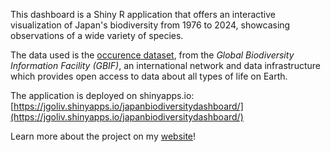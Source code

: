 This dashboard is a Shiny R application that offers an interactive visualization of Japan's biodiversity from 1976 to 2024, showcasing observations of a wide variety of species.

The data used is the [occurence dataset](https://www.gbif.org/occurrence/search?dataset_key=8a863029-f435-446a-821e-275f4f641165),
from the *Global Biodiversity Information Facility (GBIF)*, an international network and data infrastructure which provides open access to data about all types of life on Earth.

The application is deployed on shinyapps.io: [https://jgoliv.shinyapps.io/japanbiodiversitydashboard/](https://jgoliv.shinyapps.io/japanbiodiversitydashboard/)

Learn more about the project on my [website](https://jgoliv.github.io/projects/r_shiny/japan_biodiversity_dashboard/project.html)!
